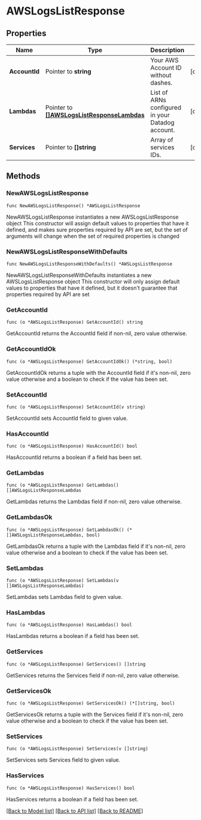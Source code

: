 # AWSLogsListResponse

## Properties

Name | Type | Description | Notes
------------ | ------------- | ------------- | -------------
**AccountId** | Pointer to **string** | Your AWS Account ID without dashes. | [optional] 
**Lambdas** | Pointer to [**[]AWSLogsListResponseLambdas**](AWSLogsListResponseLambdas.md) | List of ARNs configured in your Datadog account. | [optional] 
**Services** | Pointer to **[]string** | Array of services IDs. | [optional] 

## Methods

### NewAWSLogsListResponse

`func NewAWSLogsListResponse() *AWSLogsListResponse`

NewAWSLogsListResponse instantiates a new AWSLogsListResponse object
This constructor will assign default values to properties that have it defined,
and makes sure properties required by API are set, but the set of arguments
will change when the set of required properties is changed

### NewAWSLogsListResponseWithDefaults

`func NewAWSLogsListResponseWithDefaults() *AWSLogsListResponse`

NewAWSLogsListResponseWithDefaults instantiates a new AWSLogsListResponse object
This constructor will only assign default values to properties that have it defined,
but it doesn't guarantee that properties required by API are set

### GetAccountId

`func (o *AWSLogsListResponse) GetAccountId() string`

GetAccountId returns the AccountId field if non-nil, zero value otherwise.

### GetAccountIdOk

`func (o *AWSLogsListResponse) GetAccountIdOk() (*string, bool)`

GetAccountIdOk returns a tuple with the AccountId field if it's non-nil, zero value otherwise
and a boolean to check if the value has been set.

### SetAccountId

`func (o *AWSLogsListResponse) SetAccountId(v string)`

SetAccountId sets AccountId field to given value.

### HasAccountId

`func (o *AWSLogsListResponse) HasAccountId() bool`

HasAccountId returns a boolean if a field has been set.

### GetLambdas

`func (o *AWSLogsListResponse) GetLambdas() []AWSLogsListResponseLambdas`

GetLambdas returns the Lambdas field if non-nil, zero value otherwise.

### GetLambdasOk

`func (o *AWSLogsListResponse) GetLambdasOk() (*[]AWSLogsListResponseLambdas, bool)`

GetLambdasOk returns a tuple with the Lambdas field if it's non-nil, zero value otherwise
and a boolean to check if the value has been set.

### SetLambdas

`func (o *AWSLogsListResponse) SetLambdas(v []AWSLogsListResponseLambdas)`

SetLambdas sets Lambdas field to given value.

### HasLambdas

`func (o *AWSLogsListResponse) HasLambdas() bool`

HasLambdas returns a boolean if a field has been set.

### GetServices

`func (o *AWSLogsListResponse) GetServices() []string`

GetServices returns the Services field if non-nil, zero value otherwise.

### GetServicesOk

`func (o *AWSLogsListResponse) GetServicesOk() (*[]string, bool)`

GetServicesOk returns a tuple with the Services field if it's non-nil, zero value otherwise
and a boolean to check if the value has been set.

### SetServices

`func (o *AWSLogsListResponse) SetServices(v []string)`

SetServices sets Services field to given value.

### HasServices

`func (o *AWSLogsListResponse) HasServices() bool`

HasServices returns a boolean if a field has been set.


[[Back to Model list]](../README.md#documentation-for-models) [[Back to API list]](../README.md#documentation-for-api-endpoints) [[Back to README]](../README.md)


